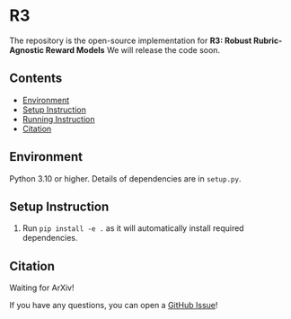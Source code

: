 # R3

The repository is the open-source implementation for **R3: Robust Rubric-Agnostic Reward Models**
We will release the code soon.

## Contents

+ [Environment](#environment)
+ [Setup Instruction](#setup-instruction)
+ [Running Instruction](#running-instruction)
+ [Citation](#citation)

## Environment

Python 3.10 or higher. Details of dependencies are in `setup.py`.

## Setup Instruction

1. Run `pip install -e .` as it will automatically install required dependencies.

## Citation

Waiting for ArXiv!

If you have any questions, you can open a [GitHub Issue](https://github.com/rubricreward/r3/issues)!
